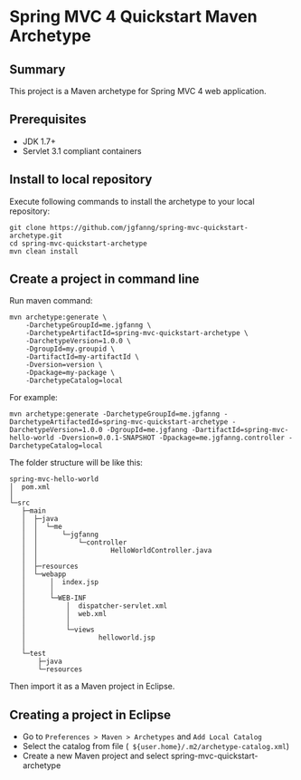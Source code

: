 # Spring MVC 4 Quickstart Maven Archetype

## Summary
This project is a Maven archetype for Spring MVC 4 web application.

## Prerequisites
* JDK 1.7+
* Servlet 3.1 compliant containers

## Install to local repository
Execute following commands to install the archetype to your local repository:
```
git clone https://github.com/jgfanng/spring-mvc-quickstart-archetype.git
cd spring-mvc-quickstart-archetype
mvn clean install
```

## Create a project in command line
Run maven command:
```
mvn archetype:generate \
    -DarchetypeGroupId=me.jgfanng \
    -DarchetypeArtifactId=spring-mvc-quickstart-archetype \
    -DarchetypeVersion=1.0.0 \
    -DgroupId=my.groupid \
    -DartifactId=my-artifactId \
    -Dversion=version \
    -Dpackage=my-package \
    -DarchetypeCatalog=local
```

For example:
```
mvn archetype:generate -DarchetypeGroupId=me.jgfanng -DarchetypeArtifactedId=spring-mvc-quickstart-archetype -DarchetypeVersion=1.0.0 -DgroupId=me.jgfanng -DartifactId=spring-mvc-hello-world -Dversion=0.0.1-SNAPSHOT -Dpackage=me.jgfanng.controller -DarchetypeCatalog=local
```
The folder structure will be like this:
```
spring-mvc-hello-world
│  pom.xml
│
└─src
   ├─main
   │  ├─java
   │  │  └─me
   │  │      └─jgfanng
   │  │          └─controller
   │  │                  HelloWorldController.java
   │  │
   │  ├─resources
   │  └─webapp
   │      │  index.jsp
   │      │
   │      └─WEB-INF
   │          │  dispatcher-servlet.xml
   │          │  web.xml
   │          │
   │          └─views
   │                  helloworld.jsp
   │
   └─test
       ├─java
       └─resources
```
Then import it as a Maven project in Eclipse.

## Creating a project in Eclipse

* Go to `Preferences > Maven > Archetypes` and `Add Local Catalog`
* Select the catalog from file (` ${user.home}/.m2/archetype-catalog.xml`) 
* Create a new Maven project and select spring-mvc-quickstart-archetype
